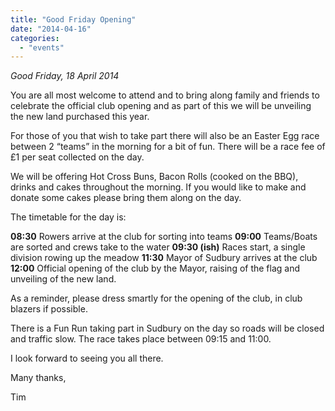```yaml
---
title: "Good Friday Opening"
date: "2014-04-16"
categories: 
  - "events"
---
```


_Good Friday, 18 April 2014_

You are all most welcome to attend and to bring along family and friends to celebrate the official club opening and as part of this we will be unveiling the new land purchased this year.

For those of you that wish to take part there will also be an Easter Egg race between 2 “teams” in the morning for a bit of fun. There will be a race fee of £1 per seat collected on the day.

We will be offering Hot Cross Buns, Bacon Rolls (cooked on the BBQ), drinks and cakes throughout the morning. If you would like to make and donate some cakes please bring them along on the day.

The timetable for the day is:

**08:30** Rowers arrive at the club for sorting into teams **09:00** Teams/Boats are sorted and crews take to the water **09:30 (ish)** Races start, a single division rowing up the meadow **11:30** Mayor of Sudbury arrives at the club **12:00** Official opening of the club by the Mayor, raising of the flag and unveiling of the new land.

As a reminder, please dress smartly for the opening of the club, in club blazers if possible.

There is a Fun Run taking part in Sudbury on the day so roads will be closed and traffic slow. The race takes place between 09:15 and 11:00.

I look forward to seeing you all there.

Many thanks,

Tim
